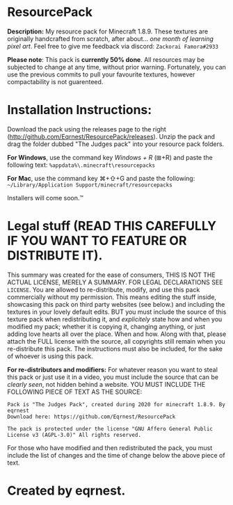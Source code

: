 # ResourcePack
**Description:**
My resource pack for Minecraft 1.8.9.
These textures are originally handcrafted from scratch, after about... _one month of learning pixel art_. Feel free to give me feedback via discord:
`Zackorai Famora#2933`

**Please note**: This pack is __currently 50% done__. All resources may be subjected to change at any time, without prior warning. Fortunately, you can use the previous commits to pull your favourite textures, however compactability is not guarenteed.

# Installation Instructions: 
Download the pack using the releases page to the right (http://github.com/Eqrnest/ResourcePack/releases). Unzip the pack and drag the folder dubbed "The Judges pack" into your resource pack folders.

__For Windows__, use the command key *Windows + R* (⊞+R) and paste the following text: ``%appdata%\.minecraft\resourcepacks``

__For Mac__, use the command key ⌘+⇧+G and paste the following: ``~/Library/Application Support/minecraft/resourcepacks``

Installers will come soon.™

# Legal stuff (READ THIS CAREFULLY IF YOU WANT TO FEATURE OR DISTRIBUTE IT).
This summary was created for the ease of consumers, THIS IS NOT THE ACTUAL LICENSE, MERELY A SUMMARY. FOR LEGAL DECLARATIONS SEE `LICENSE`. You are allowed to re-distribute, modify, and use this pack commercially without my permission. This means editing the stuff inside, showcasing this pack on third party websites (see below.) and including the textures in your lovely default edits. BUT you must include the source of this texture pack when redistributing it, and *explicitely* state how and when you modified my pack; whether it is copying it, changing anything, or just adding love hearts all over the place. When and how. Along with that, please attach the FULL license with the source, all copyrights still remain when you re-distribute this pack. The instructions must also be included, for the sake of whoever is using this pack.

**For re-distributors and modifiers:**
For whatever reason you want to steal this pack or just use it in a video, you must include the source that can be *clearly seen*, not hidden behind a website. YOU MUST INCLUDE THE FOLLOWING PIECE OF TEXT AS THE SOURCE:

```
Pack is "The Judges Pack", created during 2020 for minecraft 1.8.9. By eqrnest
Download here: https://github.com/Eqrnest/ResourcePack

The pack is protected under the license "GNU Affero General Public License v3 (AGPL-3.0)" All rights reserved.
```

For those who have modified and then redistributed the pack, you must include the list of changes and the time of change below the above piece of text.

# Created by eqrnest.
